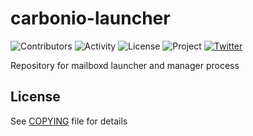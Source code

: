 # carbonio-launcher

![Contributors](https://img.shields.io/github/contributors/zextras/carbonio-launcher "Contributors")
![Activity](https://img.shields.io/github/commit-activity/m/zextras/carbonio-launcher "Activity") ![License](https://img.shields.io/badge/license-GPL%202-green
"License")
![Project](https://img.shields.io/badge/project-carbonio-informational
"Project")
[![Twitter](https://img.shields.io/twitter/url/https/twitter.com/zextras.svg?style=social&label=Follow%20%40zextras)](https://twitter.com/zextras)

Repository for mailboxd launcher and manager process

## License

See [COPYING](COPYING) file for details
